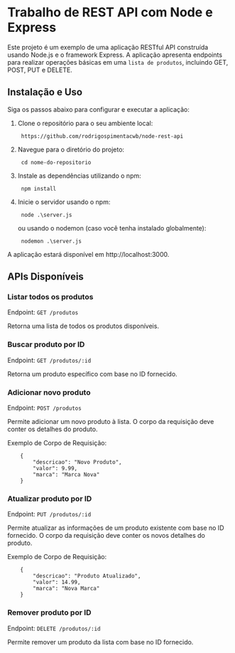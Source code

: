 # Trabalho de REST API com Node e Express

Este projeto é um exemplo de uma aplicação RESTful API construída usando Node.js e o framework Express. A aplicação apresenta endpoints para realizar operações básicas em uma `lista de produtos`, incluindo GET, POST, PUT e DELETE.

## Instalação e Uso

Siga os passos abaixo para configurar e executar a aplicação:

1. Clone o repositório para o seu ambiente local:

        https://github.com/rodrigospimentacwb/node-rest-api

2. Navegue para o diretório do projeto:

        cd nome-do-repositorio

3. Instale as dependências utilizando o npm:

        npm install

4. Inicie o servidor usando o npm:

        node .\server.js

    ou usando o nodemon (caso você tenha instalado globalmente):

        nodemon .\server.js

A aplicação estará disponível em http://localhost:3000.

## APIs Disponíveis

### Listar todos os produtos

Endpoint: `GET /produtos`

Retorna uma lista de todos os produtos disponíveis.

### Buscar produto por ID

Endpoint: `GET /produtos/:id`

Retorna um produto específico com base no ID fornecido.

### Adicionar novo produto

Endpoint: `POST /produtos`

Permite adicionar um novo produto à lista. O corpo da requisição deve conter os detalhes do produto.

Exemplo de Corpo de Requisição:

        {
            "descricao": "Novo Produto",
            "valor": 9.99,
            "marca": "Marca Nova"
        }

### Atualizar produto por ID

Endpoint: `PUT /produtos/:id`

Permite atualizar as informações de um produto existente com base no ID fornecido. O corpo da requisição deve conter os novos detalhes do produto.

Exemplo de Corpo de Requisição:

        {
            "descricao": "Produto Atualizado",
            "valor": 14.99,
            "marca": "Nova Marca"
        }

### Remover produto por ID

Endpoint: `DELETE /produtos/:id`

Permite remover um produto da lista com base no ID fornecido.